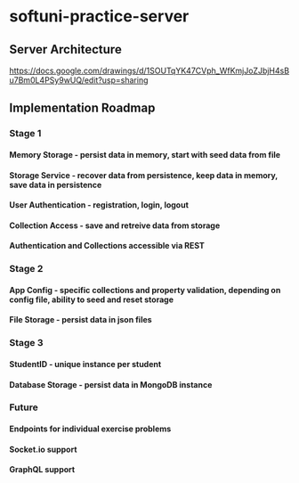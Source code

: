 # softuni-practice-server

## Server Architecture

https://docs.google.com/drawings/d/1SOUTqYK47CVph_WfKmjJoZJbjH4sBu7Bm0L4PSy9wUQ/edit?usp=sharing

## Implementation Roadmap
### Stage 1
#### Memory Storage - persist data in memory, start with seed data from file
#### Storage Service - recover data from persistence, keep data in memory, save data in persistence
#### User Authentication - registration, login, logout
#### Collection Access - save and retreive data from storage
#### Authentication and Collections accessible via REST

### Stage 2
#### App Config - specific collections and property validation, depending on config file, ability to seed and reset storage
#### File Storage - persist data in json files


### Stage 3
#### StudentID - unique instance per student
#### Database Storage - persist data in MongoDB instance

### Future
#### Endpoints for individual exercise problems
#### Socket.io support
#### GraphQL support
